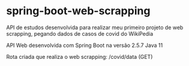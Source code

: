 # spring-boot-web-scrapping
API de estudos desenvolvida para realizar meu primeiro projeto de web scrapping, pegando dados de casos de covid do WikiPedia

API Web desenvolvida com Spring Boot na versão 2.5.7
Java 11

Rota criada que realiza o web scrapping: /covid/data (GET)

